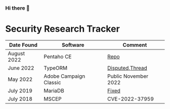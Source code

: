 ### Hi there 👋

# Security Research Tracker

Date Found|Software|Comment
----|--------|---
August 2022|Pentaho CE|[Repo](https://github.com/FelixMartel/pentaho-ce-admin-rce)
June 2022|TypeORM|[Disputed](https://seclists.org/fulldisclosure/2022/Jun/51),[Thread](https://seclists.org/fulldisclosure/2022/Aug/7)
May 2022|Adobe Campaign Classic|Public November 2022
July 2019|MariaDB|[Fixed](https://hackerone.com/reports/637840)
July 2018|MSCEP|CVE-2022-37959

<!--
**FelixMartel/FelixMartel** is a ✨ _special_ ✨ repository because its `README.md` (this file) appears on your GitHub profile.

Here are some ideas to get you started:

- 🔭 I’m currently working on ...
- 🌱 I’m currently learning ...
- 👯 I’m looking to collaborate on ...
- 🤔 I’m looking for help with ...
- 💬 Ask me about ...
- 📫 How to reach me: ...
- 😄 Pronouns: ...
- ⚡ Fun fact: ...
-->
